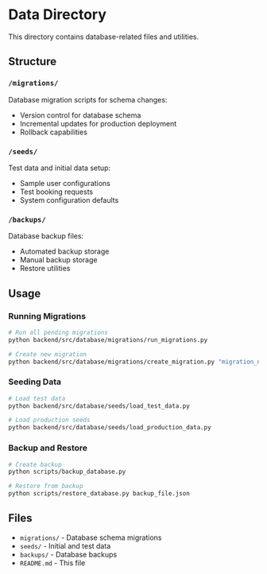 # Data Directory

This directory contains database-related files and utilities.

## Structure

### `/migrations/`
Database migration scripts for schema changes:
- Version control for database schema
- Incremental updates for production deployment
- Rollback capabilities

### `/seeds/`
Test data and initial data setup:
- Sample user configurations
- Test booking requests
- System configuration defaults

### `/backups/`
Database backup files:
- Automated backup storage
- Manual backup storage
- Restore utilities

## Usage

### Running Migrations
```bash
# Run all pending migrations
python backend/src/database/migrations/run_migrations.py

# Create new migration
python backend/src/database/migrations/create_migration.py "migration_name"
```

### Seeding Data
```bash
# Load test data
python backend/src/database/seeds/load_test_data.py

# Load production seeds
python backend/src/database/seeds/load_production_data.py
```

### Backup and Restore
```bash
# Create backup
python scripts/backup_database.py

# Restore from backup
python scripts/restore_database.py backup_file.json
```

## Files

- `migrations/` - Database schema migrations
- `seeds/` - Initial and test data
- `backups/` - Database backups
- `README.md` - This file